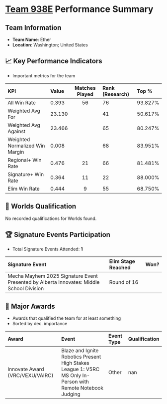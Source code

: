 # [Team 938E](https://https://www.robotevents.com/teams/V5RC/938E) Performance Summary

##  Team Information
- **Team Name**: Ether
- **Location**: Washington; United States

## 📈 Key Performance Indicators
- Important metrics for the team

| KPI | Value | Matches Played | Rank (Research) | Top % |
|:---|:-----|:--------------:|:----|:-----|
| All Win Rate | 0.393 | 56 | 76 | 93.827% |
| Weighted Avg For | 23.130 |  | 41 | 50.617% |
| Weighted Avg Against | 23.466 |  | 65 | 80.247% |
| Weighted Normalized Win Margin | 0.008 |  | 68 | 83.951% |
| Regional+ Win Rate | 0.476 | 21 | 66 | 81.481% |
| Signature+ Win Rate | 0.364 | 11 | 22 | 88.000% |
| Elim Win Rate | 0.444 | 9 | 55 | 68.750% |


## 🎯 Worlds Qualification
No recorded qualifications for Worlds found.

## 🏆 Signature Events Participation
- Total Signature Events Attended: **1**

| Signature Event | Elim Stage Reached | Won? |
|:----------------|:-------------------|:----|
| Mecha Mayhem 2025 Signature Event Presented by Alberta Innovates: Middle School Division | Round of 16 |  |


## 🥇 Major Awards
- Awards that qualified the team for at least something
- Sorted by dec. importance

| Award | Event | Event Type | Qualification |
|:------|:------|:-----------|:--------------|
| Innovate Award (VRC/VEXU/VAIRC) | Blaze and Ignite Robotics Present High Stakes League 1: V5RC MS Only In-Person with Remote Notebook Judging | Other | nan |

